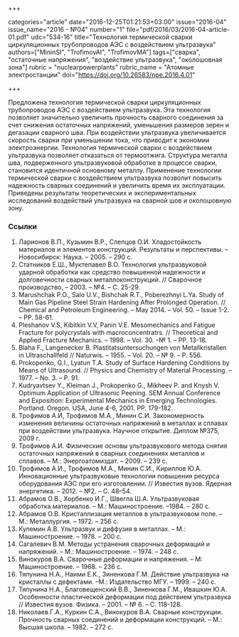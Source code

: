 +++

categories="article"
date="2016-12-25T01:21:53+03:00"
issue="2016-04"
issue_name="2016 - №04"
number="1"
file="pdf/2016/03/2016-04-article-01.pdf"
udc="534-16"
title="Технология термической сварки циркуляционных трубопроводов АЭС с воздействием ультразвука"
authors=["MininSI", "TrofimovAI", "TrofimovMA"]
tags=["сварка", "остаточные напряжения", "воздействие ультразвука", "околошовная зона"]
rubric = "nuclearpowerplants"
rubric_name = "Aтомные электростанции"
doi="https://doi.org/10.26583/npe.2016.4.01"

+++

Предложена технология термической сварки циркуляционных трубопроводов АЭС с воздействием ультразвука. Эта технология позволяет значительно увеличить прочность сварного соединения за счет снижения остаточных напряжений, уменьшения размеров зерен и дегазации сварного шва. При воздействии ультразвука увеличивается скорость сварки при уменьшении тока, что приводит к экономии электроэнергии. Технология термической сварки с воздействием ультразвука позволяет отказаться от термоотжига. Структура металла шва, подверженного ультразвуковой обработке в процессе сварки, становится идентичной основному металлу. Применение технологии термической сварки с воздействием ультразвука позволит повысить надежность сварных соединений и увеличить время их эксплуатации. Приведены результаты теоретических и экспериментальных исследований воздействий ультразвука на сварной шов и околошовную зону.

### Ссылки

1. Ларионов В.П., Кузьмин В.Р., Слепцов О.И. Хладостойкость материалов и элементов конструкций. Результаты и перспективы. – Новосибирск: Наука. – 2005. – 290 с.
2. Статников Е.Ш., Муктепавел В.О. Технология ультразвуковой ударной обработки как средство повышенной надежности и долговечности сварных металлоконструкций. // Сварочное производство, – 2003. – №4. – С. 25-29.
3. Marushchak P.O., Salo U.V., Bishchak R.T., Poberezhnyi L.Ya. Study of Main Gas Pipeline Steel Strain Hardening After Prolonged Operation. // Chemical and Petroleum Engineering. – May 2014. – Vol. 50. – Issue 1-2. – PP. 58-61.
4. Pleshanov V.S, Kibitkin V.V, Panin V.E. Mesomechanics and Fatigue Fracture for polycrystals with macroconcentratrs. // Theoretical and Applied Fracture Mechanics. – 1998. – Vol. 30. –№ 1. – PP. 13-18.
5. Blaha F., Langenecker В. Plastitatsuntersuchungen von Metallkristallen in Ultraschallfeld // Naturwis. – 1955. – Vol. 20. – № 9. – P. 556.
6. Prokopenko, G.I., Lyatun T.A. Study of Surface Hardening Conditions by Means of Ultrasound. // Physics and Chemistry of Material Processing. – 1977. – No. 3. – P. 91.
7. Kudryavtsev Y., Kleiman J., Prokopenko G., Mikheev P. and Knysh V. Optimum Application of Ultrasonic Peening. SEM Annual Conference and Exposition: Experimental Mechanics in Emerging Technologies. Portland. Oregon. USA, June 4-6, 2001. РР. 179-182.
8. Трофимов А.И, Трофимов М.А., Минин С.И. Закономерность изменения величины остаточных напряжений в металлах и сплавах при воздействии ультразвука. Научное открытие. Диплом №375, 2009 г.
9. Трофимов А.И. Физические основы ультразвукового метода снятия остаточных напряжений в сварных соединениях металлов и сплавов. – М.: Энергоатомиздат. – 2009. – 239 с.
10. Трофимов А.И., Трофимов М.А., Минин С.И., Кириллов Ю.А. Инновационные ультразвуковые технологии повышения ресурса оборудования АЭС при его изготовлении. // Известия вузов. Ядерная энергетика. – 2012. – №2. – С. 48–54.
11. Абрамов О.В., Хорбенко И.Г., Швегла Ш.А. Ультразвуковая обработка материалов. – М.: Машиностроение. –1984. – 280 с.
12. Абрамов О.В. Кристаллизация металлов в ультразвуковом поле. – М.: Металлургия. – 1972. – 256 с.
13. Кулемин А.В. Ультразвук и диффузия в металлах. – М.: Машиностроение. – 1978. – 200 с.
14. Сагалевич В.М. Методы устранения сварочных деформаций и напряжений. – М.: Машиностроение. – 1974. – 248 с.
15. Винокуров В.А. Сварочные деформации и напряжения. – М: Машиностроение. – 1968. – 236 с.
16. Тяпунина Н.А., Наими Е.К., Зиненкова Г.М. Действие ультразвука на кристаллы с дефектами. –М.: Издательство МГУ. – 1999. – 240 с.
17. Тяпунина Н.А., Благовещенский В.В., Зиненкова Г.М., Ивашкин Ю.А. Особенности пластической деформации под действием ультразвука // Известия вузов. Физика. – 2001. – № 6. – С. 118-128.
18. Николаев Г.А., Куркин С.А., Винокуров В.А. Сварные конструкции. Прочность сварных соединений и деформации конструкций. – М.: Высшая школа. – 1982. – 272 с.